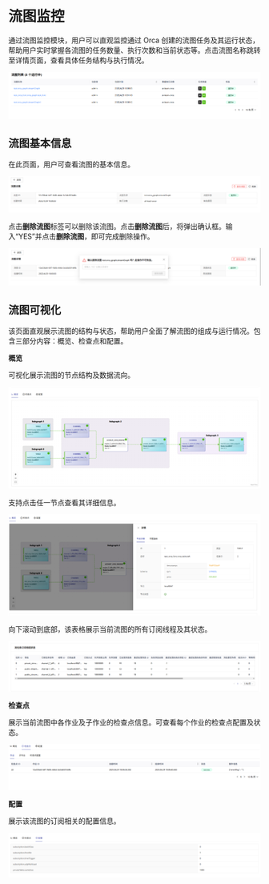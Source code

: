 # 流图监控

通过流图监控模块，用户可以直观监控通过 Orca
创建的流图任务及其运行状态，帮助用户实时掌握各流图的任务数量、执行次数和当前状态等。点击流图名称跳转至详情页面，查看具体任务结构与执行情况。

![](../images/stream_graph/1-1.png)

## 流图基本信息

在此页面，用户可查看流图的基本信息。

![](../images/stream_graph/1-2.png)

点击**删除流图**标签可以删除该流图。点击**删除流图**后，将弹出确认框。输入“YES”并点击**删除流图**，即可完成删除操作。

![](../images/stream_graph/1-3.png)

## 流图可视化

该页面直观展示流图的结构与状态，帮助用户全面了解流图的组成与运行情况。包含三部分内容：概览、检查点和配置。

**概览**

可视化展示流图的节点结构及数据流向。

![](../images/stream_graph/2-1.png)

支持点击任一节点查看其详细信息。

![](../images/stream_graph/2-2.png)

向下滚动到底部，该表格展示当前流图的所有订阅线程及其状态。

![](../images/stream_graph/2-3.png)

**检查点**

展示当前流图中各作业及子作业的检查点信息。可查看每个作业的检查点配置及状态。

![](../images/stream_graph/2-4.png)

**配置**

展示该流图的订阅相关的配置信息。

![](../images/stream_graph/2-5.png)

